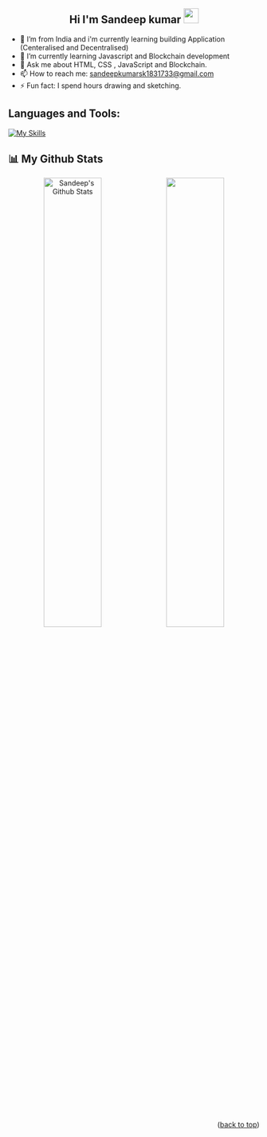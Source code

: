 ## <h2 align="center"> Hi I'm Sandeep kumar <img src="https://github.com/OleanjiKingCode/sandeepkumar6201/blob/master/Hi.gif" width="30" height="30">   </h2>




- 🔭 I’m from India and i'm currently learning  building Application (Centeralised and Decentralised)
- 🌱 I’m currently learning Javascript and Blockchain development
- 💬 Ask me about HTML, CSS , JavaScript and Blockchain.
- 📫 How to reach me: sandeepkumarsk1831733@gmail.com
- ⚡ Fun fact: I spend hours drawing and sketching.



<h2 align="left">Languages and Tools:</h2>

[![My Skills](https://skillicons.dev/icons?i=html,css,js,next,vscode,cs,dotnet,bootstrap,flutter,github,solidity,react,tailwind,ts,mongodb,vercel)](https://skillicons.dev)





## 📊 My Github Stats

<p align="center">
<a  href="https://github.com/sandeepkumar6201"><img alt="Sandeep's Github Stats" src="https://github-readme-stats.vercel.app/api?username=&show_icons=sandeepkumar6201true&count_private=true&theme=react&hide_border=true&bg_color=0D1117" width="48%" /></a> 
<a  href="http://www.github.com/sandeepkumar6201"><img src="https://github-readme-streak-stats.herokuapp.com/?user=sandeepkumar6201&stroke=ffffff&background=0D1117&ring=5BCDEC&fire=5BCDEC&currStreakNum=ffffff&currStreakLabel=5BCDEC&sideNums=ffffff&sideLabels=ffffff&dates=ffffff&hide_border=true" width="48%"/></a>

  </p>

<p align="right">(<a href="#top">back to top</a>)</p>
